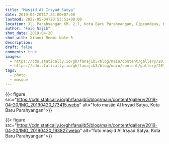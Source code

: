 ```yaml
---
title: "Masjid Al Irsyad Satya"
date: 2019-04-20T17:34:00+07:00
lastmod: 2022-05-04T20:53:51+08:00
location: Jl. Parahyangan KM. 2,7, Kota Baru Parahyangan, Cipeundeuy, Kec. Padalarang, Kabupaten Bandung Barat, Jawa Barat 40553
author: "Faiq Najib"
shot_date: 2019-04-20
shot_with: Xiaomi Redmi Note 5
description:
draft: false
comments: true
images:
  - https://cdn.statically.io/gh/fanajib5/blog/main/content/gallery/2019-04-20/IMG_20190420_173415.webp
  - https://cdn.statically.io/gh/fanajib5/blog/main/content/gallery/2019-04-20/IMG_20190420_193827.webp
tags:
  - photo
  - mosque
---
```


{{< figure src="https://cdn.statically.io/gh/fanajib5/blog/main/content/gallery/2019-04-20/IMG_20190420_173415.webp" alt="foto masjid Al Irsyad Satya, Kota Baru Parahyangan">}}

{{< figure src="https://cdn.statically.io/gh/fanajib5/blog/main/content/gallery/2019-04-20/IMG_20190420_193827.webp" alt="foto masjid Al Irsyad Satya, Kota Baru Parahyangan">}}
